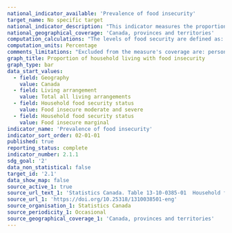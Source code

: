 ```yaml
---
national_indicator_available: 'Prevalence of food insecurity'
target_name: No specific target
national_indicator_description: "This indicator measures the proportion of household living with food insecurity. This measure is based on a set of 18 questions and indicates whether households both with and without children were able to afford the food they needed in the previous 12 months."
national_geographical_coverage: 'Canada, provinces and territories'
computation_calculations: "The levels of food security are defined as: 1- Food secure: No indication of difficulty with income-related food access; 2- Marginally food insecure: Exactly one indication of difficulty with income-related food access; 3- Moderately food insecure: Indication of compromise in quality and/or quantity of food consumed; 4- Severely food insecure: Indication of reduced food intake and disrupted eating patterns."
computation_units: Percentage
comments_limitations: "Excluded from the measure's coverage are: persons living on reserves and other Aboriginal settlements in the provinces; full-time members of the Canadian Forces; the institutionalized population and children aged 12-17 that are living in foster care. Altogether, these exclusions represent less than 3% of the Canadian population aged 12 and over."
graph_title: Proportion of household living with food insecurity
graph_type: bar
data_start_values:
  - field: Geography
    value: Canada
  - field: Living arrangement
    value: Total all living arrangements
  - field: Household food security status
    value: Food insecure moderate and severe
  - field: Household food security status
    value: Food insecure marginal
indicator_name: 'Prevalence of food insecurity'
indicator_sort_order: 02-01-01
published: true
reporting_status: complete
indicator_number: 2.1.1
sdg_goal: '2'
data_non_statistical: false
target_id: '2.1'
data_show_map: false
source_active_1: true
source_url_text_1: 'Statistics Canada. Table 13-10-0385-01  Household food security by living arrangement'
source_url_1: 'https://doi.org/10.25318/1310038501-eng'
source_organisation_1: Statistics Canada
source_periodicity_1: Occasional
source_geographical_coverage_1: 'Canada, provinces and territories'
---
```

